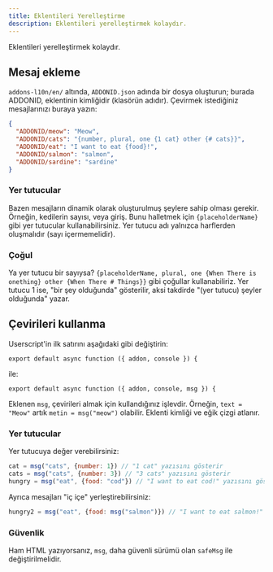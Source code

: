 ```yaml
---
title: Eklentileri Yerelleştirme
description: Eklentileri yerelleştirmek kolaydır.
---
```

Eklentileri yerelleştirmek kolaydır.

## Mesaj ekleme
`addons-l10n/en/` altında, `ADDONID.json` adında bir dosya oluşturun; burada ADDONID, eklentinin kimliğidir (klasörün adıdır). Çevirmek istediğiniz mesajlarınızı buraya yazın:

```json
{
  "ADDONID/meow": "Meow",
  "ADDONID/cats": "{number, plural, one {1 cat} other {# cats}}",
  "ADDONID/eat": "I want to eat {food}!",
  "ADDONID/salmon": "salmon",
  "ADDONID/sardine": "sardine"
}
```

### Yer tutucular
Bazen mesajların dinamik olarak oluşturulmuş şeylere sahip olması gerekir. Örneğin, kedilerin sayısı, veya giriş. Bunu halletmek için `{placeholderName}` gibi yer tutucular kullanabilirsiniz. Yer tutucu adı yalnızca harflerden oluşmalıdır (sayı içermemelidir).

### Çoğul
Ya yer tutucu bir sayıysa? `{placeholderName, plural, one {When There is onething} other {When There # Things}}` gibi çoğullar kullanabiliriz. Yer tutucu 1 ise, "bir şey olduğunda" gösterilir, aksi takdirde "(yer tutucu) şeyler olduğunda" yazar.

## Çevirileri kullanma
Userscript'in ilk satırını aşağıdaki gibi değiştirin:
```
export default async function ({ addon, console }) {
```

ile:
```
export default async function ({ addon, console, msg }) {
```

Eklenen `msg`, çevirileri almak için kullandığınız işlevdir. Örneğin, `text = "Meow"` artık `metin = msg("meow")` olabilir. Eklenti kimliği ve eğik çizgi atlanır.

### Yer tutucular
Yer tutucuya değer verebilirsiniz:
```js
cat = msg("cats", {number: 1}) // "1 cat" yazısını gösterir
cats = msg("cats", {number: 3}) // "3 cats" yazısını gösterir
hungry = msg("eat", {food: "cod"}) // "I want to eat cod!" yazısını gösterir
```

Ayrıca mesajları "iç içe" yerleştirebilirsiniz:
```js
hungry2 = msg("eat", {food: msg("salmon")}) // "I want to eat salmon!" yazısını gösterir
```

### Güvenlik
Ham HTML yazıyorsanız, `msg`, daha güvenli sürümü olan `safeMsg` ile değiştirilmelidir.
